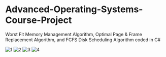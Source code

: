 # Advanced-Operating-Systems-Course-Project
Worst Fit Memory Management Algorithm, Optimal Page &amp; Frame Replacement Algorithm, and FCFS Disk Scheduling Algorithm coded in C#

![1](https://user-images.githubusercontent.com/66659379/131348044-3607e64c-3590-4c75-aa74-10aa7e61bdf9.png)
![2](https://user-images.githubusercontent.com/66659379/131348053-9a8b52f5-0a29-41ed-a987-0bc9ed492528.png)
![3](https://user-images.githubusercontent.com/66659379/131348058-b8ca837d-a726-4721-b2ef-4dca05d49a58.png)
![4](https://user-images.githubusercontent.com/66659379/131348062-901598e6-a6ab-4e3d-a5e7-9bf6df70b3bb.png)
